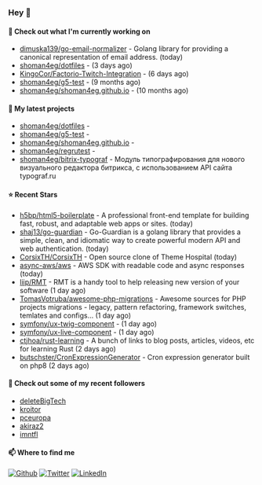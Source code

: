 ### Hey 👋

#### 👷 Check out what I'm currently working on

- [dimuska139/go-email-normalizer](https://github.com/dimuska139/go-email-normalizer) - Golang library for providing a canonical representation of email address. (today)
- [shoman4eg/dotfiles](https://github.com/shoman4eg/dotfiles) -  (3 days ago)
- [KingoCor/Factorio-Twitch-Integration](https://github.com/KingoCor/Factorio-Twitch-Integration) -  (6 days ago)
- [shoman4eg/g5-test](https://github.com/shoman4eg/g5-test) -  (9 months ago)
- [shoman4eg/shoman4eg.github.io](https://github.com/shoman4eg/shoman4eg.github.io) -  (10 months ago)

#### 🌱 My latest projects

- [shoman4eg/dotfiles](https://github.com/shoman4eg/dotfiles) - 
- [shoman4eg/g5-test](https://github.com/shoman4eg/g5-test) - 
- [shoman4eg/shoman4eg.github.io](https://github.com/shoman4eg/shoman4eg.github.io) - 
- [shoman4eg/regrutest](https://github.com/shoman4eg/regrutest) - 
- [shoman4eg/bitrix-typograf](https://github.com/shoman4eg/bitrix-typograf) - Модуль типографирования для нового визуального редактора битрикса, с использованием API сайта typograf.ru

#### ⭐ Recent Stars

- [h5bp/html5-boilerplate](https://github.com/h5bp/html5-boilerplate) - A professional front-end template for building fast, robust, and adaptable web apps or sites. (today)
- [shaj13/go-guardian](https://github.com/shaj13/go-guardian) - Go-Guardian is a golang library that provides a simple, clean, and idiomatic way to create powerful modern API and web authentication. (today)
- [CorsixTH/CorsixTH](https://github.com/CorsixTH/CorsixTH) - Open source clone of Theme Hospital (today)
- [async-aws/aws](https://github.com/async-aws/aws) - AWS SDK with readable code and async responses (today)
- [liip/RMT](https://github.com/liip/RMT) - RMT is a handy tool to help releasing new version of your software (1 day ago)
- [TomasVotruba/awesome-php-migrations](https://github.com/TomasVotruba/awesome-php-migrations) - Awesome sources for PHP projects migrations - legacy, pattern refactoring, framework switches, temlates and configs... (1 day ago)
- [symfony/ux-twig-component](https://github.com/symfony/ux-twig-component) -  (1 day ago)
- [symfony/ux-live-component](https://github.com/symfony/ux-live-component) -  (1 day ago)
- [ctjhoa/rust-learning](https://github.com/ctjhoa/rust-learning) - A bunch of links to blog posts, articles, videos, etc for learning Rust (2 days ago)
- [butschster/CronExpressionGenerator](https://github.com/butschster/CronExpressionGenerator) - Cron expression generator built on php8 (2 days ago)

#### 👯 Check out some of my recent followers

- [deleteBigTech](https://github.com/deleteBigTech)
- [kroitor](https://github.com/kroitor)
- [pceuropa](https://github.com/pceuropa)
- [akiraz2](https://github.com/akiraz2)
- [imntfl](https://github.com/imntfl)


#### 📫 Where to find me
<p>
<a href="https://github.com/shoman4eg" target="_blank"><img alt="Github" src="https://img.shields.io/badge/GitHub-%2312100E.svg?&style=for-the-badge&logo=Github&logoColor=white" /></a>
<a href="https://twitter.com/shoman4eg" target="_blank"><img alt="Twitter" src="https://img.shields.io/badge/twitter-%231DA1F2.svg?&style=for-the-badge&logo=twitter&logoColor=white" /></a>
<a href="https://www.linkedin.com/in/artemdubinin/" target="_blank"><img alt="LinkedIn" src="https://img.shields.io/badge/linkedin-%230077B5.svg?&style=for-the-badge&logo=linkedin&logoColor=white" /></a>
</p>
